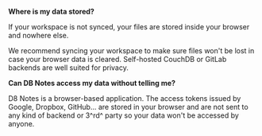 **Where is my data stored?**

If your workspace is not synced, your files are stored inside your browser and nowhere else.

We recommend syncing your workspace to make sure files won't be lost in case your browser data is cleared. Self-hosted CouchDB or GitLab backends are well suited for privacy.

**Can DB Notes access my data without telling me?**

D8 Notes is a browser-based application. The access tokens issued by Google, Dropbox, GitHub... are stored in your browser and are not sent to any kind of backend or 3^rd^ party so your data won't be accessed by anyone.
